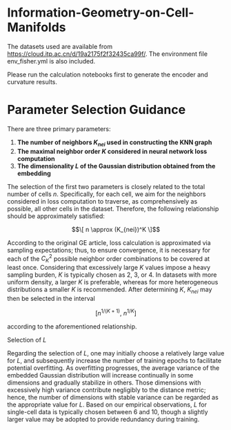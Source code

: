 # Information-Geometry-on-Cell-Manifolds

The datasets used are available from https://cloud.itp.ac.cn/d/19a2175f2f32435ca99f/. The environment file env_fisher.yml is also included.

Please run the calculation notebooks first to generate the encoder and curvature results.

# Parameter Selection Guidance

There are three primary parameters:

1. **The number of neighbors $K_{nei}$ used in constructing the KNN graph**
2. **The maximal neighbor order $K$ considered in neural network loss computation**
3. **The dimensionality $L$ of the Gaussian distribution obtained from the embedding**

The selection of the first two parameters is closely related to the total number of cells $n$. Specifically, for each cell, we aim for the neighbors considered in loss computation to traverse, as comprehensively as possible, all other cells in the dataset. Therefore, the following relationship should be approximately satisfied:

$$\[
n \approx (K_{nei})^K
\]$$

According to the original GE article, loss calculation is approximated via sampling expectations; thus, to ensure convergence, it is necessary for each of the $C_K^2$ possible neighbor order combinations to be covered at least once. Considering that excessively large $K$ values impose a heavy sampling burden, $K$ is typically chosen as 2, 3, or 4. In datasets with more uniform density, a larger $K$ is preferable, whereas for more heterogeneous distributions a smaller $K$ is recommended. After determining $K$, $K_{nei}$ may then be selected in the interval

$$
[n^{1/(K+1)},\ n^{1/K}]
$$

according to the aforementioned relationship.

Selection of $L$

Regarding the selection of $L$, one may initially choose a relatively large value for $L$, and subsequently increase the number of training epochs to facilitate potential overfitting. As overfitting progresses, the average variance of the embedded Gaussian distribution will increase continually in some dimensions and gradually stabilize in others. Those dimensions with excessively high variance contribute negligibly to the distance metric; hence, the number of dimensions with stable variance can be regarded as the appropriate value for $L$. Based on our empirical observations, $L$ for single-cell data is typically chosen between 6 and 10, though a slightly larger value may be adopted to provide redundancy during training.
